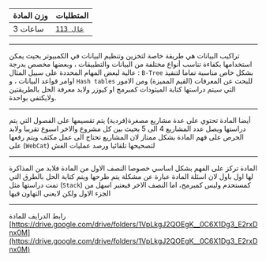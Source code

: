 | وزن المادة | المتطلبات |  
|---|---|  
| 3 ساعات | [`عال 113`](https://infosystems.blog/plan-study/course/CSC-113)|

---

<!-- start -->

تراكيب البيانات هي طريقة خاصة لتخزين وتنظيم البيانات في الكمبيوتر بحيث يمكن استخدامها بكفاءة تناسب أنواع مختلفة من
البيانات والتطبيقات ، وبعضها مخصص بدرجة عالية لبعض المهام المحددة على سبيل المثال : `B-Tree` بشكل خاص مناسبة تماما
لتنفيذ اوامر قواعد البيانات ، و `Hash tables` للبحث عن المعرفات (القيم المميزة) ومن الامور التي سيتم دراستها كتابة
الميثودات كمبرمج او كيوزر ولابد معرفة الحل بالطريقتين ولايكتفى بواحدة.

---
أيضا المادة تحتوي على عدة مشاريع مصغرة(فردية) يتم تقسيمها على الفصول التي يتم دراستها ويصل عدد المشاريع 4 الى 5 بحيث بين
كل مشروع والاخر اسبوع تقريبا ولابد الحرص على فهم المادة بشكل ممتاز لان المشاريع تحتاج الى عمل مكثف ويتم رفعها
على (`WebCat`) لتصحيحها تلقائيا ورصد عمليات الغش

---
المادة تركز على الفهم بشكل اساسي خصوصا النصف الاول من المادة فلابد من المذاكرة لها اول باول لان اسئلة المادة عبارة عن
مشكلة يتم طرحها ويتم كتابة الحل بالطرق التي تمت دراستها مثل (`Stack`) كمستحدم وليس كمبرمج، اما النصف الاخر فيعتبر اسهل
من الجزء الاول ولكن لايعني التهاون فيها

---
رابط الدرايف للمادة
[https://drive.google.com/drive/folders/1VpLkgJ2QOEgK__0C6X1Dg3_E2rxDnx0M](https://drive.google.com/drive/folders/1VpLkgJ2QOEgK__0C6X1Dg3_E2rxDnx0M)
